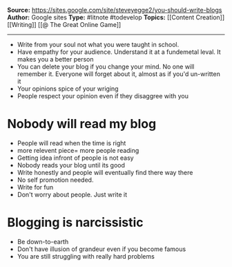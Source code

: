 **Source:**  https://sites.google.com/site/steveyegge2/you-should-write-blogs
**Author:** Google sites
**Type:** #litnote #todevelop 
**Topics:** [[Content Creation]] [[Writing]] [[@ The Great Online Game]]

----
- Write from your soul not what you were taught in school.
- Have empathy for your audience. Understand it at a fundemetal leval. It makes you  a better person
- You can delete your blog if you change your mind. No one will remember it. Everyone will forget about it, almost as if you'd un-written it
- Your opinions spice of your wriging
- People respect your opinion even if they disaggree with you

# Nobody will read  my  blog
- People will read when the time is right
- more relevent piece= more people reading
- Getting idea infront of people is not easy
- Nobody reads your blog until its good
- Write honestly and people will eventually find there way there
- No self promotion needed. 
- Write for fun
- Don't worry about people. Just write it


# Blogging is narcissistic
- Be down-to-earth
- Don't have illusion of grandeur even if you become famous
- You are still struggling with really hard problems
